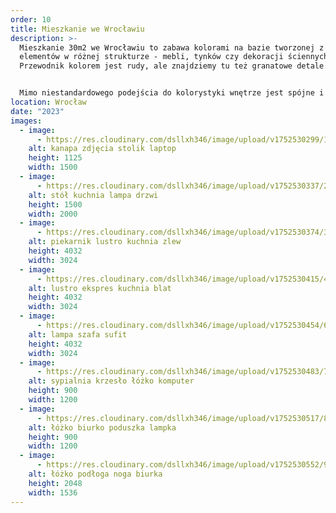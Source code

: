 ```yaml
---
order: 10
title: Mieszkanie we Wrocławiu
description: >-
  Mieszkanie 30m2 we Wrocławiu to zabawa kolorami na bazie tworzonej z jasnych
  elementów w różnej strukturze - mebli, tynków czy dekoracji ściennych 3D.
  Przewodnik kolorem jest rudy, ale znajdziemy tu też granatowe detale.


  Mimo niestandardowego podejścia do kolorystyki wnętrze jest spójne i ponadczasowe.
location: Wrocław
date: "2023"
images:
  - image:
      - https://res.cloudinary.com/dsllxh346/image/upload/v1752530299/1_ovvur1.jpg
    alt: kanapa zdjęcia stolik laptop
    height: 1125
    width: 1500
  - image:
      - https://res.cloudinary.com/dsllxh346/image/upload/v1752530337/2_pnrwaw.jpg
    alt: stół kuchnia lampa drzwi
    height: 1500
    width: 2000
  - image:
      - https://res.cloudinary.com/dsllxh346/image/upload/v1752530374/3_ZDJ%C4%98CIE_dmla1e.jpg
    alt: piekarnik lustro kuchnia zlew
    height: 4032
    width: 3024
  - image:
      - https://res.cloudinary.com/dsllxh346/image/upload/v1752530415/4_ZDJ%C4%98CIE_ycz7xo.jpg
    alt: lustro ekspres kuchnia blat
    height: 4032
    width: 3024
  - image:
      - https://res.cloudinary.com/dsllxh346/image/upload/v1752530454/6_ZDJ%C4%98CIE_xaiyqn.jpg
    alt: lampa szafa sufit
    height: 4032
    width: 3024
  - image:
      - https://res.cloudinary.com/dsllxh346/image/upload/v1752530483/7_WIZUALIZACJA_isa9wh.jpg
    alt: sypialnia krzesło łóżko komputer
    height: 900
    width: 1200
  - image:
      - https://res.cloudinary.com/dsllxh346/image/upload/v1752530517/8_WIZUALIZACJA_oejvjg.jpg
    alt: łóżko biurko poduszka lampka
    height: 900
    width: 1200
  - image:
      - https://res.cloudinary.com/dsllxh346/image/upload/v1752530552/9_b0oowf.jpg
    alt: łóżko podłoga noga biurka
    height: 2048
    width: 1536
---
```

